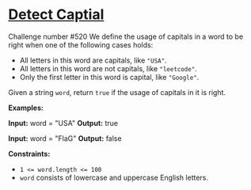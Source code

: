 
# [Detect Captial](https://leetcode.com/problems/detect-capital/)

Challenge number #520
We define the usage of capitals in a word to be right when one of the following cases holds:

-   All letters in this word are capitals, like  `"USA"`.
-   All letters in this word are not capitals, like  `"leetcode"`.
-   Only the first letter in this word is capital, like  `"Google"`.

Given a string  `word`, return  `true`  if the usage of capitals in it is right.

**Examples:**

**Input:** word = "USA"
**Output:** true

**Input:** word = "FlaG"
**Output:** false

**Constraints:**

-   `1 <= word.length <= 100`
-   `word`  consists of lowercase and uppercase English letters.
